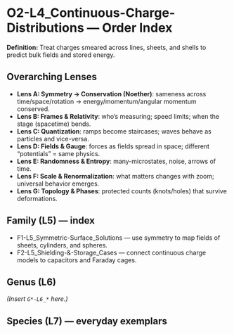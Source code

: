 # O2-L4_Continuous-Charge-Distributions — Order Index
**Definition:** Treat charges smeared across lines, sheets, and shells to predict bulk fields and stored energy.
## Overarching Lenses

- **Lens A: Symmetry -> Conservation (Noether)**: sameness across time/space/rotation → energy/momentum/angular momentum conserved.
- **Lens B: Frames & Relativity**: who’s measuring; speed limits; when the stage (spacetime) bends.
- **Lens C: Quantization**: ramps become staircases; waves behave as particles and vice-versa.
- **Lens D: Fields & Gauge**: forces as fields spread in space; different “potentials” = same physics.
- **Lens E: Randomness & Entropy**: many-microstates, noise, arrows of time.
- **Lens F: Scale & Renormalization**: what matters changes with zoom; universal behavior emerges.
- **Lens G: Topology & Phases**: protected counts (knots/holes) that survive deformations.

## Family (L5) — index
- F1-L5_Symmetric-Surface_Solutions — use symmetry to map fields of sheets, cylinders, and spheres.
- F2-L5_Shielding-&-Storage_Cases — connect continuous charge models to capacitors and Faraday cages.
## Genus (L6)
_(Insert `G*-L6_*` here.)_
## Species (L7) — everyday exemplars
